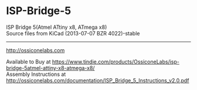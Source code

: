 # ISP-Bridge-5
ISP Bridge 5(Atmel ATtiny x8, ATmega x8)  
Source files from KiCad (2013-07-07 BZR 4022)-stable

-----
http://ossiconelabs.com  

Available to Buy at https://www.tindie.com/products/OssiconeLabs/isp-bridge-5atmel-attiny-x8-atmega-x8/  
Assembly Instructions at http://ossiconelabs.com/documentation/ISP_Bridge_5_Instructions_v2.0.pdf  
